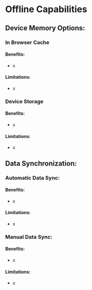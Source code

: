 # Offline Capabilities

## Device Memory Options:

### In Browser Cache

#### Benefits:

* x

#### Limitations:

* x

### Device Storage

#### Benefits:

* x

#### Limitations:

* x

## Data Synchronization:

### Automatic Data Sync:

#### Benefits:

* x

#### Limitations:

* x

### Manual Data Sync:

#### Benefits:

* x

#### Limitations:

* x

#### 

